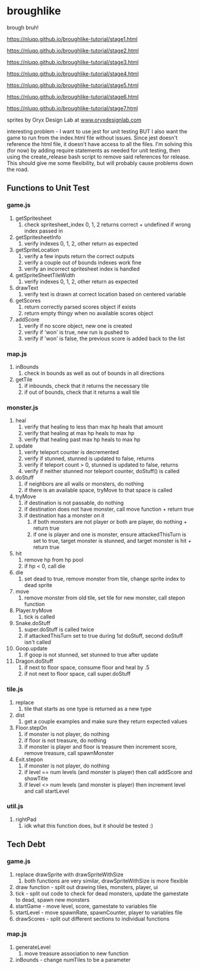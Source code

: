 # broughlike

brough bruh!

https://nluqo.github.io/broughlike-tutorial/stage1.html

https://nluqo.github.io/broughlike-tutorial/stage2.html

https://nluqo.github.io/broughlike-tutorial/stage3.html

https://nluqo.github.io/broughlike-tutorial/stage4.html

https://nluqo.github.io/broughlike-tutorial/stage5.html

https://nluqo.github.io/broughlike-tutorial/stage6.html

https://nluqo.github.io/broughlike-tutorial/stage7.html

sprites by Oryx Design Lab at www.oryxdesignlab.com

interesting problem - I want to use jest for unit testing BUT I also want
the game to run from the index.html file without issues. Since jest doesn't
reference the html file, it doesn't have access to all the files.
I'm solving this (for now) by adding require statements as needed for unit testing, then using the create_release bash script to remove said references for release. This should give me some flexibility, but will probably cause problems down the road.

## Functions to Unit Test

### game.js

1. getSpritesheet
    1. check spritesheet_index 0, 1, 2 returns correct + undefined if wrong index passed in
2. getSpritesheetInfo
    1. verify indexes 0, 1, 2, other return as expected
3. getSpriteLocation
    1. verify a few inputs return the correct outputs
    2. verify a couple out of bounds indexes work fine
    3. verify an incorrect spritesheet index is handled
4. getSpriteSheetTileWidth
    1. verify indexes 0, 1, 2, other return as expected
5. drawText
    1. verify text is drawn at correct location based on centered variable
6. getScores
    1. return correctly parsed scores object if exists
    2. return empty thingy when no available scores object
7. addScore
    1. verify if no score object, new one is created
    2. verify if 'won' is true, new run is pushed to
    3. verify if 'won' is false, the previous score is added back to the list

### map.js

1. inBounds
    1. check in bounds as well as out of bounds in all directions
2. getTile
    1. if inbounds, check that it returns the necessary tile
    2. if out of bounds, check that it returns a wall tile

### monster.js

1. heal
    1. verify that healing to less than max hp heals that amount
    2. verify that healing at max hp heals to max hp
    3. verify that healing past max hp heals to max hp
2. update
    1. verify teleport counter is decremented
    2. verify if stunned, stunned is updated to false, returns
    3. verify if teleport count > 0, stunned is updated to false, returns
    4. verify if neither stunned nor teleport counter, doStuff() is called
3. doStuff
    1. if neighbors are all walls or monsters, do nothing
    2. if there is an available space, tryMove to that space is called
4. tryMove
    1. if destination is not passable, do nothing
    2. if destination does not have monster, call move function + return true
    3. if destination has a monster on it
        1. if both monsters are not player or both are player, do nothing + return true
        2. if one is player and one is monster, ensure attackedThisTurn is set to true, target monster is stunned, and target monster is hit + return true
5. hit
    1. remove hp from hp pool
    2. if hp < 0, call die
6. die
    1. set dead to true, remove monster from tile, change sprite index to dead sprite
7. move
    1. remove monster from old tile, set tile for new monster, call stepon function
8. Player.tryMove
    1. tick is called
9. Snake.doStuff
    1. super.doStuff is called twice
    2. if attackedThisTurn set to true during 1st doStuff, second doStuff isn't called
10. Goop.update
    1. if goop is not stunned, set stunned to true after update
11. Dragon.doStuff
    1. if next to floor space, consume floor and heal by .5
    2. if not next to floor space, call super.doStuff

### tile.js

1. replace
    1. tile that starts as one type is returned as a new type
2. dist
    1. get a couple examples and make sure they return expected values
3. Floor.stepOn
    1. if monster is not player, do nothing
    2. if floor is not treasure, do nothing
    3. if monster is player and floor is treasure then increment score, remove treasure, call spawnMonster
4. Exit.stepon
    1. if monster is not player, do nothing
    2. if level == num levels (and monster is player) then call addScore and showTitle
    3. if level <> num levels (and monster is player) then increment level and call startLevel

### util.js

1. rightPad
    1. idk what this function does, but it should be tested :)


## Tech Debt

### game.js

1. replace drawSprite with drawSpriteWithSize
    1. both functions are very similar, drawSpriteWithSize is more flexible
2. draw function - split out drawing tiles, monsters, player, ui
3. tick - split out code to check for dead monsters, update the gamestate to dead, spawn new monsters
4. startGame - move level, score, gamestate to variables file
5. startLevel - move spawnRate, spawnCounter, player to variables file
6. drawScores - split out different sections to individual functions

### map.js

1. generateLevel
    1. move treasure association to new function
2. inBounds - change numTiles to be a parameter